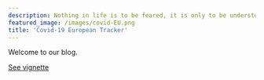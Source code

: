 ```yaml
---
description: Nothing in life is to be feared, it is only to be understood. Now is the time to understand more, so that we may fear less. Marie Curie
featured_image: /images/covid-EU.png
title: 'Covid-19 European Tracker'
---
```

Welcome to our blog. 

[See vignette](/document.pdf)